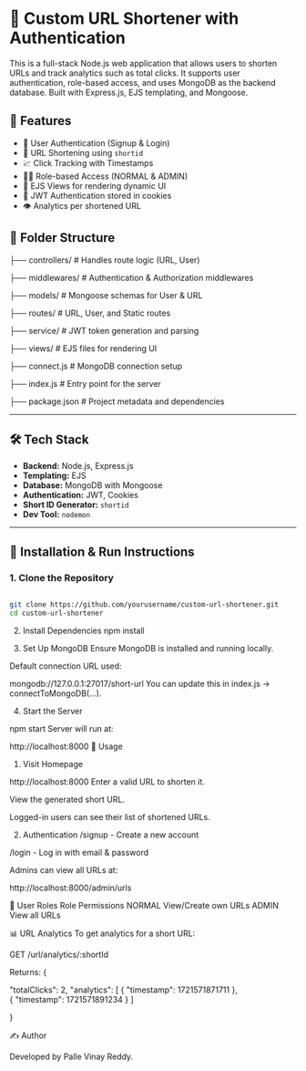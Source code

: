 # 🔗 Custom URL Shortener with Authentication

This is a full-stack Node.js web application that allows users to shorten URLs and track analytics such as total clicks. It supports user authentication, role-based access, and uses MongoDB as the backend database. Built with Express.js, EJS templating, and Mongoose.

## 🚀 Features

- 🔐 User Authentication (Signup & Login)
- 🎯 URL Shortening using `shortid`
- 📈 Click Tracking with Timestamps
- 🧑‍💼 Role-based Access (NORMAL & ADMIN)
- 📂 EJS Views for rendering dynamic UI
- 🍪 JWT Authentication stored in cookies
- 👁️ Analytics per shortened URL

## 📁 Folder Structure


├── controllers/ # Handles route logic (URL, User)

├── middlewares/ # Authentication & Authorization middlewares

├── models/ # Mongoose schemas for User & URL

├── routes/ # URL, User, and Static routes

├── service/ # JWT token generation and parsing

├── views/ # EJS files for rendering UI

├── connect.js # MongoDB connection setup

├── index.js # Entry point for the server

├── package.json # Project metadata and dependencies

---

## 🛠️ Tech Stack

- **Backend:** Node.js, Express.js
- **Templating:** EJS
- **Database:** MongoDB with Mongoose
- **Authentication:** JWT, Cookies
- **Short ID Generator:** `shortid`
- **Dev Tool:** `nodemon`

---

## 🔧 Installation & Run Instructions

### 1. Clone the Repository
```bash

git clone https://github.com/yourusername/custom-url-shortener.git
cd custom-url-shortener

```
2. Install Dependencies
npm install

3. Set Up MongoDB
Ensure MongoDB is installed and running locally.

Default connection URL used:

mongodb://127.0.0.1:27017/short-url
You can update this in index.js → connectToMongoDB(...).

4. Start the Server

npm start
Server will run at:

http://localhost:8000
📌 Usage
1. Visit Homepage

http://localhost:8000
Enter a valid URL to shorten it.

View the generated short URL.

Logged-in users can see their list of shortened URLs.

2. Authentication
/signup - Create a new account

/login - Log in with email & password

Admins can view all URLs at:

http://localhost:8000/admin/urls

🔐 User Roles
Role	Permissions
NORMAL	View/Create own URLs
ADMIN	View all URLs

📊 URL Analytics
To get analytics for a short URL:

GET /url/analytics/:shortId

Returns:
{

  "totalClicks": 2,
  "analytics": [
    { 
    "timestamp": 1721571871711 },    
    { "timestamp": 1721571891234 }
  ]
  
}

✍️ Author

Developed by Palle Vinay Reddy.

